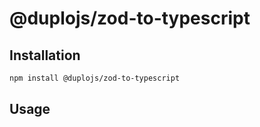 # @duplojs/zod-to-typescript

## Installation

```bash
npm install @duplojs/zod-to-typescript
```

## Usage

```ts
```